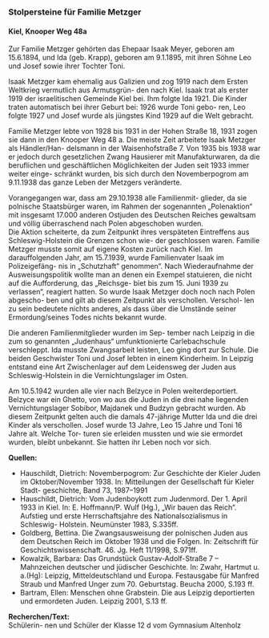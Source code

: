 ### Stolpersteine für Familie Metzger
#### Kiel, Knooper Weg 48a

Zur Familie Metzger gehörten das Ehepaar Isaak Meyer, geboren am 15.6.1894, und Ida (geb. Krapp), geboren am 9.1.1895, mit ihren Söhne Leo und Josef sowie ihrer Tochter Toni.

Isaak Metzger kam ehemalig aus Galizien und zog 1919 nach dem Ersten Weltkrieg vermutlich aus Armutsgrün- den nach Kiel. Isaak trat als erster 1919 der israelitischen Gemeinde Kiel bei. Ihm folgte Ida 1921. Die Kinder traten automatisch bei ihrer Geburt bei: 1926 wurde Toni gebo- ren, Leo folgte 1927 und Josef wurde als jüngstes Kind 1929 auf die Welt gebracht.

Familie Metzger lebte von 1928 bis 1931 in der Hohen Straße 18, 1931 zogen sie dann in den Knooper Weg 48 a. Die meiste Zeit arbeitete Isaak Metzger als Händler/Han- delsmann in der Waisenhofstraße 7. Von 1935 bis 1938 war er jedoch durch gesetzlichen Zwang Hausierer mit Manufakturwaren, da die beruflichen und geschäftlichen Möglichkeiten der Juden seit 1933 immer weiter einge- schränkt wurden, bis sich durch den Novemberpogrom am 9.11.1938 das ganze Leben der Metzgers veränderte.

Vorangegangen war, dass am 29.10.1938 alle Familienmit- glieder, da sie polnische Staatsbürger waren, im Rahmen der sogenannten „Polenaktion“ mit insgesamt 17.000 anderen Ostjuden des Deutschen Reiches gewaltsam und völlig überraschend nach Polen abgeschoben wurden.   
Die Aktion scheiterte, da zum Zeitpunkt ihres verspäteten Eintreffens aus Schleswig-Holstein die Grenzen schon wie- der geschlossen waren. Familie Metzger musste somit auf eigene Kosten zurück nach Kiel. Im darauffolgenden Jahr, am 15.7.1939, wurde Familienvater Isaak im Polizeigefäng- nis in „Schutzhaft“ genommen“. Nach Wiederaufnahme der Ausweisungspolitik wollte man an denen ein Exempel statuieren, die nicht auf die Aufforderung, das „Reichsge- biet bis zum 15. Juni 1939 zu verlassen“, reagiert hatten. So wurde Isaak Metzger doch noch nach Polen abgescho- ben und gilt ab diesem Zeitpunkt als verschollen. Verschol- len zu sein bedeutete nichts anderes, als dass über die Umstände seiner Ermordung/seines Todes nichts bekannt wurde.

Die anderen Familienmitglieder wurden im Sep- tember nach Leipzig in die zum so genannten „Judenhaus“ umfunktionierte Carlebachschule verschleppt. Ida musste Zwangsarbeit leisten, Leo ging dort zur Schule. Die beiden Geschwister Toni und Josef lebten in einem Kinderheim. In Leipzig entstand eine Art Zwischenlager auf dem Leidensweg der Juden aus Schleswig-Holstein in die Vernichtungslager im Osten.

Am 10.5.1942 wurden alle vier nach Belzyce in Polen weiterdeportiert. Belzyce war ein Ghetto, von wo aus die Juden in die drei nahe liegenden Vernichtungslager Sobibor, Majdanek und Budzyn gebracht wurden. Ab diesem Zeitpunkt gelten auch die damals 47-jährige Mutter Ida und die drei Kinder als verschollen. Josef wurde 13 Jahre, Leo 15 Jahre und Toni 16 Jahre alt. Welche Tor- turen sie erleiden mussten und wie sie ermordet wurden, bleibt unbekannt. Sie hatten ihr Leben noch vor sich.

**Quellen:**
- Hauschildt, Dietrich: Novemberpogrom: Zur Geschichte der Kieler Juden im Oktober/November 1938. In: Mitteilungen der Gesellschaft für Kieler Stadt- geschichte, Band 73, 1987–1991
- Hauschildt, Dietrich: Vom Judenboykott zum Judenmord. Der 1. April 1933 in Kiel. In: E. Hoffmann/P. Wulf (Hg.), „Wir bauen das Reich“. Aufstieg und erste Herrschaftsjahre des Nationalsozialismus in Schleswig- Holstein. Neumünster 1983, S.335ff.
- Goldberg, Bettina. Die Zwangsausweisung der polnischen Juden aus dem Deutschen Reich im Oktober 1938 und die Folgen. In: Zeitschrift für Geschichtswissenschaft. 46. Jg. Heft 11/1998, S.971ff.
- Kowalzik, Barbara: Das Grundstück Gustav-Adolf-Straße 7 – Mahnzeichen deutscher und jüdischer Geschichte. In: Zwahr, Hartmut u. a.(Hg): Leipzig, Mitteldeutschland und Europa. Festausgabe für Manfred Straub und Manfred Unger zum 70. Geburtstag. Beucha 2000, S.193 ff.
- Bartram, Ellen: Menschen ohne Grabstein. Die aus Leipzig deportierten und ermordeten Juden. Leipzig 2001, S.13 ff.

**Recherchen/Text:**  
Schülerin- nen und Schüler der Klasse 12 d vom Gymnasium Altenholz
